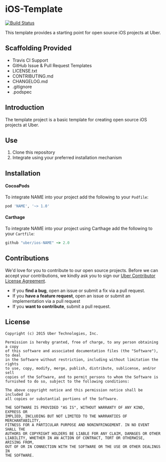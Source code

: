 # iOS-Template

[![Build Status](https://travis-ci.org/uber/ios-template.svg?branch=master)](https://travis-ci.org/uber/ios-template)

This template provides a starting point for open source iOS projects at Uber.

## Scaffolding Provided

- Travis CI Support
- GitHub Issue & Pull Request Templates
- LICENSE.txt
- CONTRIBUTING.md
- CHANGELOG.md
- .gitignore
- .podspec

## Introduction

The template project is a basic template for creating open source iOS projects at Uber.

## Use

1. Clone this repository 
2. Integrate using your preferred installation mechanism

## Installation
#### CocoaPods

To integrate NAME into your project add the following to your `Podfile`:

```ruby
pod 'NAME', '~> 1.0'
```

#### Carthage

To integrate NAME into your project using Carthage add the following to your `Cartfile`:

```ruby
github "uber/ios-NAME" ~> 2.0
```

## Contributions

We'd love for you to contribute to our open source projects. Before we can accept your contributions, we kindly ask you to sign our [Uber Contributor License Agreement](https://docs.google.com/a/uber.com/forms/d/1pAwS_-dA1KhPlfxzYLBqK6rsSWwRwH95OCCZrcsY5rk/viewform).

- If you **find a bug**, open an issue or submit a fix via a pull request.
- If you **have a feature request**, open an issue or submit an implementation via a pull request
- If you **want to contribute**, submit a pull request.

## License

    Copyright (c) 2015 Uber Technologies, Inc.

    Permission is hereby granted, free of charge, to any person obtaining a copy
    of this software and associated documentation files (the "Software"), to deal
    in the Software without restriction, including without limitation the rights
    to use, copy, modify, merge, publish, distribute, sublicense, and/or sell
    copies of the Software, and to permit persons to whom the Software is
    furnished to do so, subject to the following conditions:

    The above copyright notice and this permission notice shall be included in
    all copies or substantial portions of the Software.

    THE SOFTWARE IS PROVIDED "AS IS", WITHOUT WARRANTY OF ANY KIND, EXPRESS OR
    IMPLIED, INCLUDING BUT NOT LIMITED TO THE WARRANTIES OF MERCHANTABILITY,
    FITNESS FOR A PARTICULAR PURPOSE AND NONINFRINGEMENT. IN NO EVENT SHALL THE
    AUTHORS OR COPYRIGHT HOLDERS BE LIABLE FOR ANY CLAIM, DAMAGES OR OTHER
    LIABILITY, WHETHER IN AN ACTION OF CONTRACT, TORT OR OTHERWISE, ARISING FROM,
    OUT OF OR IN CONNECTION WITH THE SOFTWARE OR THE USE OR OTHER DEALINGS IN
    THE SOFTWARE.